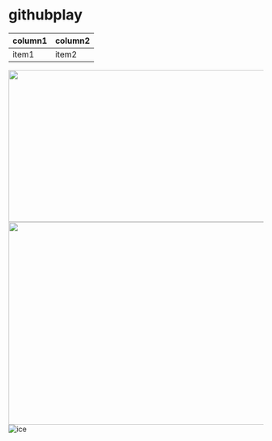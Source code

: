 # githubplay

|column1  |column2  |
|---------|---------|
|item1    |item2    |


<img align="right" width="600" height="300" src="https://www.planetware.com/wpimages/2020/04/iceland-best-waterfalls-seljalandsfoss.jpg">

<img align="left" width="600" height="400" src="https://www.planetware.com/wpimages/2020/04/iceland-best-waterfalls-selfoss-waterfall.jpg">

![ice](https://www.planetware.com/wpimages/2020/04/iceland-best-waterfalls-godafoss.jpg)
